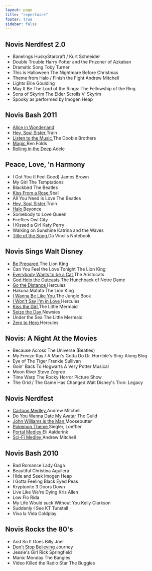 ```yaml
---
layout: page
title: "repertoire"
footer: true
sidebar: false
---
```


<div class="grid">
  <section class="col-1-2">
    <article>
      <h2>Novis Nerdfest 2.0</h2>
      <ul class="songtitle">
        <li><span>Banelings </span> HuskyStarcraft / Kurt Schneider</li>
        <li><span>Double Trouble </span> Harry Potter and the Prizoner of Azkaban</li>
        <li><span>Dramatic Song </span> Toby Turner</li>
        <li><span>This is Halloween </span> The Nightmare Before Christmas</li>
        <li><span>Theme from Halo / Finish the Fight </span> Andrew Mitchell</li>
        <li><span>Lights </span> Ellie Goulding</li>
        <li><span>May It Be </span> The Lord of the Rings: The Fellowship of the Ring</li>
        <li><span>Sons of Skyrim </span> The Elder Scrolls V: Skyrim</li>
        <li><span>Spooky </span> as performed by Imogen Heap</li>
      </ul>
    </article>
    <article>
      <h2>Novis Bash 2011</h2>
        <ul class="songtitle">
        <li><span><a href="http://www.youtube.com/watch?v=BKyYpkktUw4">Alice in Wonderland </span></a> </li>
        <li><span><a href="http://www.youtube.com/watch?v=WPijUA_t9iI">Hey, Soul Sister </a></span> Train</li>
        <li><span><a href="http://www.youtube.com/watch?v=qrXVSfrlTrE">Listen to the Music </a></span> The Doobie Brothers</li>
        <li><span><a href="http://www.youtube.com/watch?v=LLp4SAbK45s">Magic </a></span> Ben Folds</li>
        <li><span><a href="http://www.youtube.com/watch?v=l-mqW6JGk8w">Rolling in the Deep </a></span> Adele</li>
      </ul>
    </article>
    <article>
      <h2>Peace, Love, 'n Harmony</h2>
      <ul class="songtitle">
        <li><span>I Got You (I Feel Good) </span> James Brown</li>
        <li><span>My Girl </span> The Temptations</li>
        <li><span>Blackbird </span> The Beatles</li>
        <li><span><a href="http://www.youtube.com/watch?v=d-cDVcd6blI">Kiss From a Rose </a></span> Seal
        <li><span>All You Need is Love </span> The Beatles</li>
        <li><span><a href="http://www.youtube.com/watch?v=WPijUA_t9iI">Hey, Soul Sister </a></span> Train</li>
        <li><span><a href="http://www.youtube.com/watch?v=SRfuzf3O6AM"> Halo </a></span> Beyonce</li>
        <li><span>Somebody to Love </span> Queen</li>
        <li><span>Fireflies </span> Owl City</li>
        <li><span>I Kissed a Girl </span> Katy Perry</li>
        <li><span>Walking on Sunshine </span> Katrina and the Waves</li>
        <li><span><a href="http://www.youtube.com/watch?v=734wnHnnNR4">Title of the Song </a></span> Da Vinci's Notebook</li>
      </ul>
    </article>
    <article>
      <h2>Novis Sings Walt Disney</h2>
      <ul class="songtitle">
        <li><span><a href="http://www.youtube.com/watch?v=FA2JUgEsTgI">Be Prepared </a></span> The Lion King</li>
        <li><span>Can You Feel the Love Tonight </span> The Lion King</li>
        <li><span><a href="http://www.youtube.com/watch?v=Kgt6dm9dugc">Everybody Wants to be a Cat </a></span> The Aristocats</li>
        <li><span><a href="http://www.youtube.com/watch?v=eDbSYNKrDrE">God Help the Outcasts </a></span> The Hunchback of Notre Dame</li>
        <li><span><a href="http://www.youtube.com/watch?v=py6Xu77lpB8">Go the Distance </a></span> Hercules</li>
        <li><span>Hakuna Matata </span> The Lion King</li>
        <li><span><a href="http://www.youtube.com/watch?v=CjK4AqxFgZw">I Wanna Be Like You </a></span> The Jungle Book</li>
        <li><span><a href="http://www.youtube.com/watch?v=BCgtZZlje0o">I Won't Say I'm in Love </a></span> Hercules</li>
        <li><span><a href="http://www.youtube.com/watch?v=AZBeBdsfx4E">Kiss the Girl </a></span> The Little Mermaid</li>
        <li><span><a href="http://www.youtube.com/watch?v=fcngHD_zL14">Seize the Day </a></span> Newsies</li>
        <li><span>Under the Sea </span> The Little Mermaid</li>
        <li><span><a href="http://www.youtube.com/watch?v=ylhVkDfS-TE">Zero to Hero </a></span> Hercules</li>
      </ul>
    </article>
  </section>
  <section class="col-1-2">
    <article>
      <h2>Novis: A Night At the Movies</h2>
      <ul class="songtitle">
        <li><span>Because</span> Across The Universe (Beatles)</li>
        <li><span>My Freeze Ray / A Man's Gotta Do </span> Dr. Horrible's Sing-Along Blog</li>
        <li><span>Eye of The Tiger </span> Frankie Sullivan</li>
        <li><span>Goin' Back To Hogwarts </span> A Very Potter Musical</li>
        <li><span>Moon River </span> Steve Zegree</li>
        <li><span>Time Warp </span> The Rocky Horror Picture Show</li>
        <li><span>The Grid / The Game Has Changed </span> Walt Disney's Tron: Legacy</li>
      </ul>
    </article>
    <article>
      <h2>Novis Nerdfest</h2>
      <ul class="songtitle">
        <li><span><a href="http://www.youtube.com/watch?v=45pE2wthPCk">Cartoon Medley </a></span> Andrew Mitchell</li>
        <li><span><a href="http://www.youtube.com/watch?v=IgRKmeK3uZA">Do You Wanna Date My Avatar </a></span> The Guild</li>
        <li><span><a href="http://www.youtube.com/watch?v=wTuIIIcwNn8">John Williams is the Man </a></span> Moosebutter</li>
        <li><span><a href="http://www.youtube.com/watch?v=7-5WvSt2pdo">Pokemon Theme </a></span> Siegler, Loeffler</li>
        <li><span><a href="http://www.youtube.com/watch?v=LUY086gY6Ls">Portal Medley </a></span> Eli Aalderink</li>
        <li><span><a href="http://www.youtube.com/watch?v=ht24mZ7W_r4">Sci-Fi Medley </a></span> Andrew Mitchell</li>
      </ul>
    </article>
    <article>
      <h2>Novis Bash 2010</h2>
      <ul class="songtitle">
        <li><span>Bad Romance </span> Lady Gaga</li>
        <li><span>Beautiful </span> Christina Aguilera</li>
        <li><span>Hide and Seek </span> Imogen Heap</li>
        <li><span>I Gotta Feeling </span> Black Eyed Peas</li>
        <li><span>Kryptonite </span> 3 Doors Down</li>
        <li><span>Live Like We're Dying </span> Kris Allen</li>
        <li><span>Low </span> Flo Rida</li>
        <li><span>My Life Would suck Without You </span> Kelly Clarkson</li>
        <li><span>Suddenly I See </span> KT Tunstall</li>
        <li><span>Viva la Vida </span> Coldplay</li>
      </ul>
    </article>
    <article>
      <h2>Novis Rocks the 80's</h2>
      <ul class="songtitle">
        <li><span>And So It Goes</span> Billy Joel</li>
        <li><span><a href="http://www.youtube.com/watch?v=b083Yx2a_DE">Don't Stop Believing </a></span> Journey</li>
        <li><span>Jessie's Girl</span> Rick Springfield</li>
        <li><span>Manic Monday</span> The Bangles</li>
        <li><span>Video Killed the Radio Star</span> The Buggles</li>
      </ul>
    </article>
  </section>
</div>
